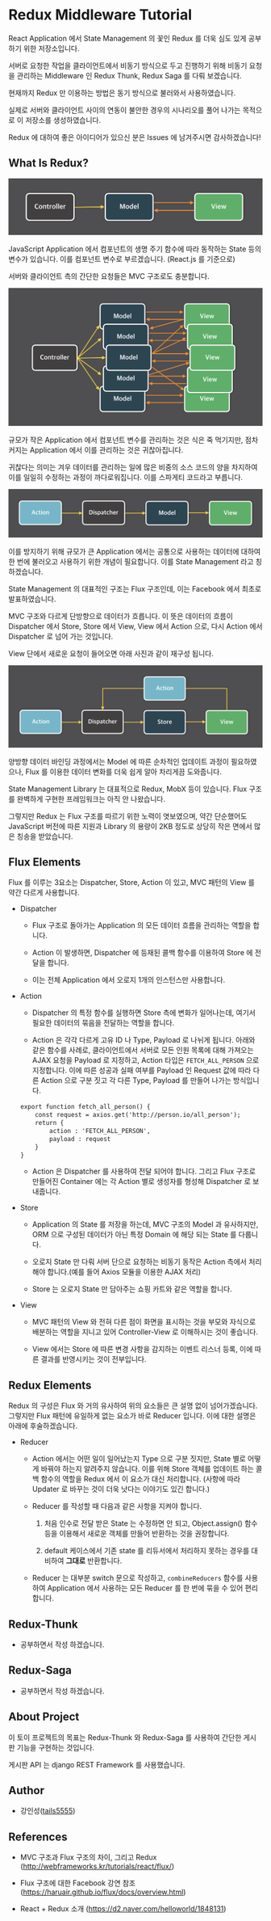 # Redux Middleware Tutorial

React Application 에서 State Management 의 꽃인 Redux 를 더욱 심도 있게 공부하기 위한 저장소입니다.

서버로 요청한 작업을 클라이언트에서 비동기 방식으로 두고 진행하기 위해 비동기 요청을 관리하는 Middleware 인 Redux Thunk, Redux Saga 를 다뤄 보겠습니다.

현재까지 Redux 만 이용하는 방법은 동기 방식으로 불러와서 사용하였습니다.

실제로 서버와 클라이언트 사이의 연동이 불안한 경우의 시나리오를 풀어 나가는 목적으로 이 저장소를 생성하였습니다.

Redux 에 대하여 좋은 아이디어가 있으신 분은 Issues 에 남겨주시면 감사하겠습니다!

## What Is Redux?

![MVC_Structure](./image/mvc_structure.png)

JavaScript Application 에서 컴포넌트의 생명 주기 함수에 따라 동작하는 State 등의 변수가 있습니다. 이를 컴포넌트 변수로 부르겠습니다. (React.js 를 기준으로) 

서버와 클라이언트 측의 간단한 요청들은 MVC 구조로도 충분합니다. 

![MVC_Hard_Structure](./image/mvc_hard_structure.png)

규모가 작은 Application 에서 컴포넌트 변수를 관리하는 것은 식은 죽 먹기지만, 점차 커지는 Application 에서 이를 관리하는 것은 귀찮아집니다.

귀찮다는 의미는 겨우 데이터를 관리하는 일에 많은 비중의 소스 코드의 양을 차지하여 이를 일일히 수정하는 과정이 까다로워집니다. 이를 스파게티 코드라고 부릅니다.

![Flux_Structure](./image/flux_structure.png)

이를 방지하기 위해 규모가 큰 Application 에서는 공통으로 사용하는 데이터에 대하여 한 번에 불러오고 사용하기 위한 개념이 필요합니다. 이를 State Management 라고 칭하겠습니다. 

State Management 의 대표적인 구조는 Flux 구조인데, 이는 Facebook 에서 최초로 발표하였습니다.

MVC 구조와 다르게 단방향으로 데이터가 흐릅니다. 이 뜻은 데이터의 흐름이 Dispatcher 에서 Store, Store 에서 View, View 에서 Action 으로, 다시 Action 에서 Dispatcher 로 넘어 가는 것입니다. 

View 단에서 새로운 요청이 들어오면 아래 사진과 같이 재구성 됩니다.

![Flux_Request_Structure](./image/flux_request_structure.png)

양방향 데이터 바인딩 과정에서는 Model 에 따른 순차적인 업데이트 과정이 필요하였으나, Flux 를 이용한 데이터 변화를 더욱 쉽게 알아 차리게끔 도와줍니다.

State Management Library 는 대표적으로 Redux, MobX 등이 있습니다. Flux 구조를 완벽하게 구현한 프레임워크는 아직 안 나왔습니다. 

그렇지만 Redux 는 Flux 구조를 따르기 위한 노력이 엿보였으며, 약간 단순했어도 JavaScript 버전에 따른 지원과 Library 의 용량이 2KB 정도로 상당히 작은 면에서 많은 칭송을 받았습니다.

## Flux Elements

Flux 를 이루는 3요소는 Dispatcher, Store, Action 이 있고, MVC 패턴의 View 를 약간 다르게 사용합니다.

- Dispatcher
    
    - Flux 구조로 돌아가는 Application 의 모든 데이터 흐름을 관리하는 역할을 합니다. 
    
   -  Action 이 발생하면, Dispatcher 에 등재된 콜백 함수를 이용하여 Store 에 전달을 합니다. 

    - 이는 전체 Application 에서 오로지 1개의 인스턴스만 사용합니다.

- Action
  
    - Dispatcher 의 특정 함수를 실행하면 Store 측에 변화가 일어나는데, 여기서 필요한 데이터의 묶음을 전달하는 역할을 합니다.

    - Action 은 각각 다르게 고유 ID 나 Type, Payload 로 나뉘게 됩니다. 아래와 같은 함수를 사례로, 클라이언트에서 서버로 모든 인원 목록에 대해 가져오는 AJAX 요청을 Payload 로 지정하고, Action 타입은 `FETCH_ALL_PERSON` 으로 지정합니다. 이에 따른 성공과 실패 여부를 Payload 인 Request 값에 따라 다른 Action 으로 구분 짓고 각 다른 Type, Payload 를 만들어 나가는 방식입니다.

    ```
    export function fetch_all_person() {
        const request = axios.get('http://person.io/all_person');
        return {
            action : 'FETCH_ALL_PERSON',
            payload : request
        }
    }
    ```

    - Action 은 Dispatcher 를 사용하여 전달 되어야 합니다. 그리고 Flux 구조로 만들어진 Container 에는 각 Action 별로 생성자를 형성해 Dispatcher 로 보내줍니다.
  
- Store
    
    - Application 의 State 를 저장을 하는데, MVC 구조의 Model 과 유사하지만, ORM 으로 구성된 데이터가 아닌 특정 Domain 에 해당 되는 State 를 다룹니다.

    - 오로지 State 만 다뤄 서버 단으로 요청하는 비동기 동작은 Action 측에서 처리해야 합니다.(예를 들어 Axios 모듈을 이용한 AJAX 처리)

    - Store 는 오로지 State 만 담아주는 쇼핑 카트와 같은 역할을 합니다.
  
- View

    - MVC 패턴의 View 와 전혀 다른 점이 화면을 표시하는 것을 부모와 자식으로 배분하는 역할을 지니고 있어 Controller-View 로 이해하시는 것이 좋습니다.
  
    - View 에서는 Store 에 따른 변경 사항을 감지하는 이벤트 리스너 등록, 이에 따른 결과를 반영시키는 것이 전부입니다.

## Redux Elements

Redux 의 구성은 Flux 와 거의 유사하여 위의 요소들은 큰 설명 없이 넘어가겠습니다. 그렇지만 Flux 패턴에 유일하게 없는 요소가 바로 Reducer 입니다. 이에 대한 설명은 아래에 후술하겠습니다.

- Reducer
    
    - Action 에서는 어떤 일이 일어났는지 Type 으로 구분 짓지만, State 별로 어떻게 바꿔야 하는지 알려주지 않습니다. 이를 위해 Store 객체를 업데이트 하는 콜백 함수의 역할을 Redux 에서 이 요소가 대신 처리합니다. (사항에 따라 Updater 로 바꾸는 것이 더욱 낫다는 이야기도 있긴 합니다.)

    - Reducer 를 작성할 때 다음과 같은 사항을 지켜야 합니다.

        1. 처음 인수로 전달 받은 State 는 수정하면 안 되고, Object.assign() 함수 등을 이용해서 새로운 객체를 만들어 반환하는 것을 권장합니다.
        
        2. default 케이스에서 기존 state 를 리듀서에서 처리하지 못하는 경우를 대비하여 **그대로** 반환합니다. 

    - Reducer 는 대부분 switch 문으로 작성하고, `combineReducers` 함수를 사용하여 Application 에서 사용하는 모든 Reducer 를 한 번에 묶을 수 있어 편리합니다.

## Redux-Thunk

- 공부하면서 작성 하겠습니다.
  
## Redux-Saga

- 공부하면서 작성 하겠습니다.

## About Project

이 토이 프로젝트의 목표는 Redux-Thunk 와 Redux-Saga 를 사용하여 간단한 게시판 기능을 구현하는 것입니다.

게시판 API 는 django REST Framework 를 사용했습니다.


## Author

- 강인성([tails5555](https://github.com/tails5555))

## References

- MVC 구조과 Flux 구조의 차이, 그리고 Redux (http://webframeworks.kr/tutorials/react/flux/)

- Flux 구조에 대한 Facebook 강연 참조(https://haruair.github.io/flux/docs/overview.html)

- React + Redux 소개 (https://d2.naver.com/helloworld/1848131)